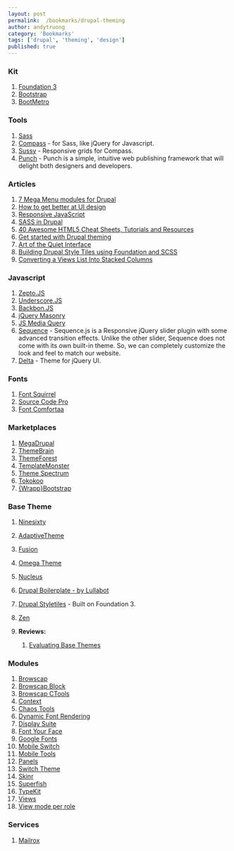 ```yaml
---
layout: post
permalink:  /bookmarks/drupal-theming
author: andytruong
category: 'Bookmarks'
tags: ['drupal', 'theming', 'design']
published: true
---
```


### Kit

1. [Foundation 3](http://goo.gl/p9URq)
1. [Bootstrap](http://goo.gl/z7lMH)
1. [BootMetro](http://aozora.github.com/bootmetro/)

### Tools

1. [Sass](http://sass-lang.com/)
1. [Compass](http://compass-style.org/) - for Sass, like jQuery for Javascript.
1. [Sussy](http://susy.oddbird.net/) - Responsive grids for Compass.
1. [Punch](http://goo.gl/FUDv5) - Punch is a simple, intuitive web publishing framework that will delight both designers and developers.

### Articles

1. [7 Mega Menu modules for Drupal](http://goo.gl/ReqUS)
1. [How to get better at UI design](http://goo.gl/3Vr5f)
1. [Responsive JavaScript](http://goo.gl/FxuaL)
1. [SASS in Drupal](http://goo.gl/0hDce)
1. [40 Awesome HTML5 Cheat Sheets, Tutorials and Resources](http://goo.gl/vBO9W)
1. [Get started with Drupal theming](http://designtotheme.com/)
1. [Art of the Quiet Interface](http://goo.gl/uQADU)
1. [Building Drupal Style Tiles using Foundation and SCSS](http://goo.gl/cVI1Q)
1. [Converting a Views List Into Stacked Columns](http://goo.gl/RPkyW)

### Javascript

1. [Zepto.JS](http://zeptojs.com/)
1. [Underscore.JS](http://underscorejs.org/)
1. [Backbon.JS](http://backbonejs.org/ "")
1. [jQuery Masonry](http://masonry.desandro.com/)
1. [JS Media Query](http://goo.gl/gGA8W)
1. [Sequence](http://www.sequencejs.com/) - Sequence.js is a Responsive jQuery slider plugin with some advanced transition effects. Unlike the other slider, Sequence does not come with its own built-in theme. So, we can completely customize the look and feel to match our website.
1. [Delta](http://kiandra.github.com/Delta-jQuery-UI-Theme/) - Theme for jQuery UI.

### Fonts

1. [Font Squirrel](http://www.fontsquirrel.com/ "")
1. [Source Code Pro](http://goo.gl/nmrG0 "")
1. [Font Comfortaa](http://goo.gl/AxWHq "")

### Marketplaces

1. [MegaDrupal](http://megadrupal.com/)
1. [ThemeBrain](http://themebrain.com/)
1. [ThemeForest](http://goo.gl/WHRp4 "Drupal Themes at ThemeForest")
1. [TemplateMonster](http://goo.gl/IsIyy "")
1. [Theme Spectrum](http://themespectrum.com/)
1. [Tokokoo](http://tokokoo.com/)
1. [{Wrapp}Bootstrap](https://wrapbootstrap.com/)

### Base Theme

1. [Ninesixty](http://drupal.org/project/ninesixty)
1. [AdaptiveTheme](http://drupal.org/project/adaptivetheme)
1. [Fusion](http://drupal.org/project/fusion)
1. [Omega Theme](http://drupal.org/node/819164)
1. [Nucleus](http://drupal.org/project/nucleus)
1. [Drupal Boilerplate - by Lullabot](http://goo.gl/0q0kZ "Drupal Boilerplate")
1. [Drupal Styletiles](http://goo.gl/FCVr4) - Built on Foundation 3.
1. [Zen](http://drupal.org/project/zen)
1. **Reviews:**

    1. [Evaluating Base Themes](http://goo.gl/Giohy "Munich 2012")

### Modules

1. [Browscap](http://drupal.org/project/browscap/)
1. [Browscap Block](http://drupal.org/project/browscap_block/)
1. [Browscap CTools](http://drupal.org/project/browscap_ctools)
1. [Context](http://drupal.org/project/context)
1. [Chaos Tools](http://drupal.org/project/ctools)
1. [Dynamic Font Rendering](http://drupal.org/project/dfont)
1. [Display Suite](http://drupal.org/project/ds)
1. [Font Your Face](http://drupal.org/project/fontyourface)
1. [Google Fonts](http://drupal.org/project/google_fonts)
1. [Mobile Switch](http://drupal.org/project/mobile_switch)
1. [Mobile Tools](http://drupal.org/project/mobile_tools)
1. [Panels](http://drupal.org/project/panels)
1. [Switch Theme](http://drupal.org/project/switchtheme)
1. [Skinr](http://drupal.org/project/skinr)
1. [Superfish](http://drupal.org/project/superfish)
1. [TypeKit](http://drupal.org/project/typekit)
1. [Views](http://drupal.org/project/views)
1. [View mode per role](http://goo.gl/8y1sM)

### Services

1. [Mailrox](https://www.mailrox.com/)